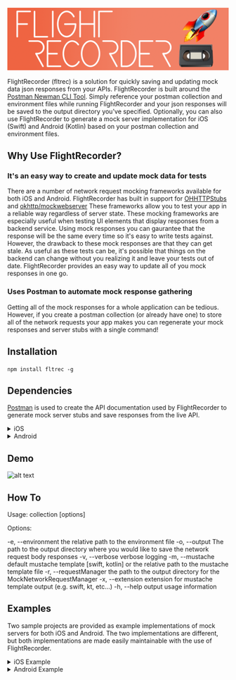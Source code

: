 ![alt text](https://raw.githubusercontent.com/normand1/FlightRecorder/master/ReadMeAssets/FlightRecLogo.png)


FlightRecorder (fltrec) is a solution for quickly saving and updating mock data json responses from your APIs.
FlightRecorder is built around the [Postman Newman CLI Tool](https://github.com/postmanlabs/newman).
Simply reference your postman collection and environment files while running FlightRecorder and your json responses will be saved to the output directory you've specified. Optionally, you can also use FlightRecorder to generate a mock server implementation for iOS (Swift) and Android (Kotlin) based on your postman collection and environment files.

## Why Use FlightRecorder?

### It's an easy way to create and update mock data for tests
There are a number of network request mocking frameworks available for both iOS and Android. FlightRecorder has built in support for [OHHTTPStubs](https://github.com/AliSoftware/OHHTTPStubs) and [okhttp/mockwebserver](https://github.com/square/okhttp/tree/master/mockwebserver)
These frameworks allow you to test your app in a reliable way regardless of server state. These mocking frameworks are especially useful when testing UI elements that display responses from a backend service. Using mock responses you can gaurantee that the response will be the same every time so it's easy to write tests against. However, the drawback to these mock responses are that they can get stale.  As useful as these tests can be, it's possible that things on the backend can change without you realizing it and leave your tests out of date. FlightRecorder provides an easy way to update all of you mock responses in one go.

### Uses Postman to automate mock response gathering

Getting all of the mock responses for a whole application can be tedious. However, if you create a postman collection (or already have one) to store all of the network requests your app makes you can regenerate your mock responses and server stubs with a single command!

## Installation 

`npm install fltrec -g`

## Dependencies


[Postman](https://www.getpostman.com/postman) is used to create the API documentation used by FlightRecorder to generate mock server stubs and save responses from the live API.

<details>
<summary>iOS</summary>

If you'd like to generate an automated mock server implementation for iOS you'll need [OHHTTPStubs](https://github.com/AliSoftware/OHHTTPStubs). You can see a sample implementation of OHHTTPStubs in the example project.
Passing the -m flag with "swift" (`-m swift`) will generate a MockNetworkRequestManager class for the referenced Postman Collection.

</details>

<details>
  
<summary>Android</summary>

If you'd like to generate an automated mock server implementation for Android you'll need [okhttp/mockwebserver](https://github.com/square/okhttp/tree/master/mockwebserver). You can see a sample implementation of okhttp/mockwebserver in the example project. Passing the -m flag with "kotlin" (`-m kotlin`) will generate a MockNetworkRequestManager class for the referenced Postman Collection.

</details>


## Demo

![alt text](https://raw.githubusercontent.com/normand1/FlightRecorder/master/ReadMeAssets/flt_rec_demo.gif)

## How To

Usage: collection [options]

Options:

-e, --environment <environment>        the relative path to the environment file
-o, --output <output>                  The path to the output directory where you would like to save the network request body responses
-v, --verbose                          verbose logging
-m, --mustache <mustache>              default mustache template [swift, kotlin] or the relative path to the mustache template file
-r, --requestManager <requestManager>  the path to the output directory for the MockNetworkRequestManager
-x, --extension <extension>            extension for mustache template output (e.g. swift, kt, etc...)
-h, --help                             output usage information


## Examples

Two sample projects are provided as example implementations of mock servers for both iOS and Android. The two implementations are different, but both implementations are made easily maintainable with the use of FlightRecorder.


<details>
<summary>iOS Example</summary>

1) Clone this repo and navigate to the `Demo/Projects/FltRecTestApp-iOS/` directory
2) Open the `FltRecTestApp.xcworkspace` workspace
3) In the MockResponses Xcode directory you will see a number of JSON files and the `MockNetworkRequestManager.swift` file

<img src="https://raw.githubusercontent.com/normand1/FlightRecorder/master/ReadMeAssets/iosexample1.png" alt="alt" width="200px"/>


4) These files have been generated by FlightRecorder and can be easily regenerated using this command:

```
fltrec collection Test-API.postman_collection.json -e test-env.postman_environment.json -m swift -o Projects/FltRecTestApp-iOS/FltRecTestApp/MockResponses
```

This command will use the Postman Collection and Environment file in the current directory to make the network requests specified in the collection (using the environment variables of the referenced Environment file) and save the JSON body responses to the specified output directory (Projects/FltRecTestApp-iOS/FltRecTestApp/MockResponses).
The `-m swift` flag also notifies flight recorder to generate an OHTTPMock implementation file called the MockNetworkRequestManager

5) The MockNetworkRequestManager is directed to start intercepting and replacing network request responses with the command in `AppDelegate.swift`
```
MockNetworkRequestManager.sharedManager.startAllMockEndpoints()
```

You can experiment with this feature by commenting and uncommenting startAllMockEndpoints() in the AppDelegate to switch from live network requests to mocked requests. You can also modify the `jsonplaceholderposts.json` file to see changes reflected in the mocked response. Running FltRec again will overwrite `jsonplaceholderposts.json` and make sure the mock response accurately reflects the response from the server.

</details>

<details>
  
<summary>Android Example</summary>

1) Clone this repo and navigate to the `Demo/Projects/FltRecTestApp-Android/` directory
2) Open the Android Studio Project
3) In the `res/raw` directory you will see a number of JSON files. 

<img src="https://raw.githubusercontent.com/normand1/FlightRecorder/master/ReadMeAssets/androidexample1.png" alt="alt" width="200px"/>

The MockNetworkRequestManager is in the `repository` directory.

These files have been generated by FlightRecorder and can be easily regenerated using this command:

```
fltrec collection ../../Test-API.postman_collection.json -e ../../test-env.postman_environment.json -o app/src/main/res/raw -r app/src/main/java/com/davidwnorman/flightrectestapp/repository -m kotlin
```

This command will use the Postman Collection and Environment file to make the network requests specified in the collection (using the environment variables of the referenced Environment file) and save the JSON body responses to the specified output directory (app/src/main/res/raw). The MockNetworkRequestManager is generated in the directory specified by the -r flag (app/src/main/java/com/davidwnorman/flightrectestapp/repository)
The `-m kotlin` flag also notifies flight recorder to generate a MockServer Class implementation file called the MockNetworkRequestManager

4) Inside the repository implementation FakeRepo there are two urls, one is commented out:
```
//var url = "https://jsonplaceholder.typicode.com/posts/1" // Real URL
var url = mockServer.server.url("posts/1").toString() // Mock Server URL
```

In order to toggle between making a real network request and the mock server you can comment or uncomment each url as needed.
You could also add a BuildConfig variable with which you could toggle between urls with a simple if else statement.

Something like...
```
            var url = "https://jsonplaceholder.typicode.com/posts/1"
            if (BuildConfig.USEMOCK) {
                url = mockServer.server.url("posts/1").toString()
            }
```

You can experiment with this feature by switching between the urls in `FakeRepo.kt` to switch from live network requests to mocked requests. You can also modify the `jsonplaceholderposts.json` file to see changes reflected in the mocked response. Running FltRec again will overwrite `jsonplaceholderposts.json` and make sure the mock response accurately reflects the response from the server.

</details>


